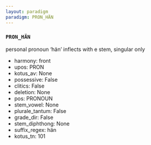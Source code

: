 ```yaml
---
layout: paradigm
paradigm: PRON_HÄN
---
```

### ` PRON_HÄN `

personal pronoun ‘hän’ inflects with e stem, singular only
* harmony: front
* upos: PRON
* kotus_av: None
* possessive: False
* clitics: False
* deletion: None
* pos: PRONOUN
* stem_vowel: None
* plurale_tantum: False
* grade_dir: False
* stem_diphthong: None
* suffix_regex: hän
* kotus_tn: 101
